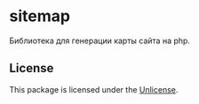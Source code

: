 # sitemap
Библиотека для генерации карты сайта на php.

## License

This package is licensed under the [Unlicense](https://github.com/Fot0n/sitemap/blob/main/LICENSE).
